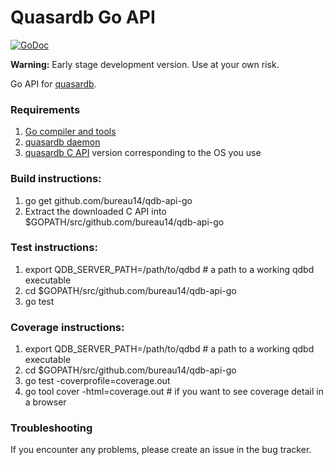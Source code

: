 Quasardb Go API
=================
[![GoDoc](https://godoc.org/github.com/golang/gddo?status.svg)](http://godoc.org/github.com/bureau14/qdb-api-go)

**Warning:** Early stage development version. Use at your own risk.

Go API for [quasardb](https://www.quasardb.net/).


### Requirements

1. [Go compiler and tools](https://golang.org/)
1. [quasardb daemon](https://www.quasardb.net/download/index.html)
1. [quasardb C API](https://www.quasardb.net/download/index.html) version corresponding to the OS you use

### Build instructions:
1. go get github.com/bureau14/qdb-api-go
1. Extract the downloaded C API into $GOPATH/src/github.com/bureau14/qdb-api-go

### Test instructions:
1. export QDB_SERVER_PATH=/path/to/qdbd # a path to a working qdbd executable
1. cd $GOPATH/src/github.com/bureau14/qdb-api-go
1. go test

### Coverage instructions:
1. export QDB_SERVER_PATH=/path/to/qdbd # a path to a working qdbd executable
1. cd $GOPATH/src/github.com/bureau14/qdb-api-go
1. go test -coverprofile=coverage.out
1. go tool cover -html=coverage.out # if you want to see coverage detail in a browser


### Troubleshooting

If you encounter any problems, please create an issue in the bug tracker.
